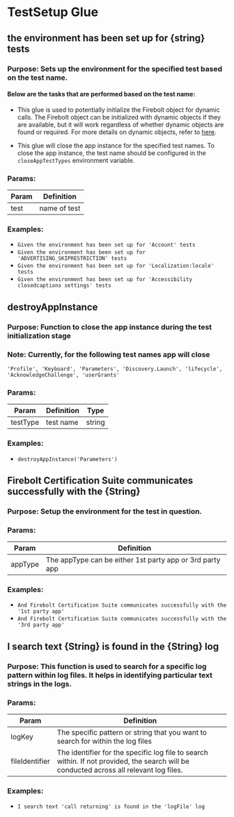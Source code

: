 # TestSetup Glue

## the environment has been set up for {string} tests

### Purpose: Sets up the environment for the specified test based on the test name.

#### Below are the tasks that are performed based on the test name:

- This glue is used to potentially initialize the Firebolt object for dynamic calls. The Firebolt object can be initialized with dynamic objects if they are available, but it will work regardless of whether dynamic objects are found or required. For more details on dynamic objects, refer to [here](../../fixtures/docs/dynamicObjects.md/#firebolt-object).

- This glue will close the app instance for the specified test names. To close the app instance, the test name should be configured in the `closeAppTestTypes` environment variable.

### Params:

| Param | Definition   |
| ----- | ------------ |
| test  | name of test |

### Examples:

- `Given the environment has been set up for 'Account' tests`
- `Given the environment has been set up for 'ADVERTISING_SKIPRESTRICTION' tests`
- `Given the environment has been set up for 'Localization:locale' tests`
- `Given the environment has been set up for 'Accessibility closedcaptions settings' tests`



## destroyAppInstance

### Purpose: Function to close the app instance during the test initialization stage
### Note: Currently, for the following test names app will close

`'Profile', 'Keyboard', 'Parameters', 'Discovery.Launch',
'lifecycle', 'AcknowledgeChallenge', 'userGrants'`

### Params:
| Param | Definition| Type |
| --- | --- | --- |
| testType | test name | string |

### Examples:
* `destroyAppInstance('Parameters')`


## Firebolt Certification Suite communicates successfully with the {String}

### Purpose: Setup the environment for the test in question.

### Params:
| Param | Definition|
| --- | --- |
| appType | The appType can be either 1st party app or 3rd party app |

### Examples:
* `And Firebolt Certification Suite communicates successfully with the '1st party app'`
* `And Firebolt Certification Suite communicates successfully with the '3rd party app'`

## I search text {String} is found in the {String} log

### Purpose: This function is used to search for a specific log pattern within log files. It helps in identifying particular text strings in the logs.

### Params:
| Param | Definition|
| --- | --- |
| logKey | The specific pattern or string that you want to search for within the log files |
| fileIdentifier| The identifier for the specific log file to search within. If not provided, the search will be conducted across all relevant log files. |

### Examples:
* `I search text 'call returning' is found in the 'logFile' log`